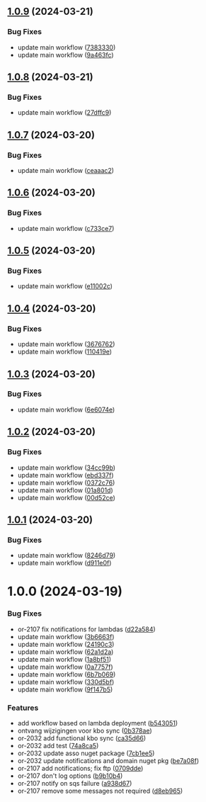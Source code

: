 ## [1.0.9](https://github.com/informatievlaanderen/association-registry-kbo-mutations/compare/v1.0.8...v1.0.9) (2024-03-21)


### Bug Fixes

* update main workflow ([7383330](https://github.com/informatievlaanderen/association-registry-kbo-mutations/commit/73833308370f3838c2639caad94a85425af28beb))
* update main workflow ([9a463fc](https://github.com/informatievlaanderen/association-registry-kbo-mutations/commit/9a463fc2c11187ffb71817d5c6d366a2312df7cb))

## [1.0.8](https://github.com/informatievlaanderen/association-registry-kbo-mutations/compare/v1.0.7...v1.0.8) (2024-03-21)


### Bug Fixes

* update main workflow ([27dffc9](https://github.com/informatievlaanderen/association-registry-kbo-mutations/commit/27dffc96887223bcd760e8ebab3ce5ea386b34f3))

## [1.0.7](https://github.com/informatievlaanderen/association-registry-kbo-mutations/compare/v1.0.6...v1.0.7) (2024-03-20)


### Bug Fixes

* update main workflow ([ceaaac2](https://github.com/informatievlaanderen/association-registry-kbo-mutations/commit/ceaaac29a80427a4aa2be6d304656a0b9205f7c8))

## [1.0.6](https://github.com/informatievlaanderen/association-registry-kbo-mutations/compare/v1.0.5...v1.0.6) (2024-03-20)


### Bug Fixes

* update main workflow ([c733ce7](https://github.com/informatievlaanderen/association-registry-kbo-mutations/commit/c733ce794cc16d2b3f3c2556485eb970b69af29d))

## [1.0.5](https://github.com/informatievlaanderen/association-registry-kbo-mutations/compare/v1.0.4...v1.0.5) (2024-03-20)


### Bug Fixes

* update main workflow ([e11002c](https://github.com/informatievlaanderen/association-registry-kbo-mutations/commit/e11002c2e6d3c932711791f2457ae54cd53a9bc5))

## [1.0.4](https://github.com/informatievlaanderen/association-registry-kbo-mutations/compare/v1.0.3...v1.0.4) (2024-03-20)


### Bug Fixes

* update main workflow ([3676762](https://github.com/informatievlaanderen/association-registry-kbo-mutations/commit/3676762101d0b27289ab1404c861e26e4907259e))
* update main workflow ([110419e](https://github.com/informatievlaanderen/association-registry-kbo-mutations/commit/110419e797997eeeb70d0b353c9fc0b8bc2570f1))

## [1.0.3](https://github.com/informatievlaanderen/association-registry-kbo-mutations/compare/v1.0.2...v1.0.3) (2024-03-20)


### Bug Fixes

* update main workflow ([6e6074e](https://github.com/informatievlaanderen/association-registry-kbo-mutations/commit/6e6074e766b8c72ab2336515c4e288f154447dfc))

## [1.0.2](https://github.com/informatievlaanderen/association-registry-kbo-mutations/compare/v1.0.1...v1.0.2) (2024-03-20)


### Bug Fixes

* update main workflow ([34cc99b](https://github.com/informatievlaanderen/association-registry-kbo-mutations/commit/34cc99b920b17f8ee7994a7b2167d76a990d7442))
* update main workflow ([ebd337f](https://github.com/informatievlaanderen/association-registry-kbo-mutations/commit/ebd337f228cb5d1e89ead4f96c1f98b34703f4f1))
* update main workflow ([0372c76](https://github.com/informatievlaanderen/association-registry-kbo-mutations/commit/0372c76edc935f49f9c271f275a3c23a099c22f9))
* update main workflow ([01a801d](https://github.com/informatievlaanderen/association-registry-kbo-mutations/commit/01a801d05d3aa1c256fac395b8167630811c6d55))
* update main workflow ([00d52ce](https://github.com/informatievlaanderen/association-registry-kbo-mutations/commit/00d52ce1182479ba6d774be009238a012910619a))

## [1.0.1](https://github.com/informatievlaanderen/association-registry-kbo-mutations/compare/v1.0.0...v1.0.1) (2024-03-20)


### Bug Fixes

* update main workflow ([8246d79](https://github.com/informatievlaanderen/association-registry-kbo-mutations/commit/8246d797ef5a9140ac8cf57d5f31e9519b0e4c9f))
* update main workflow ([d911e0f](https://github.com/informatievlaanderen/association-registry-kbo-mutations/commit/d911e0f0dedae0e5b440e75361bce6029da21d69))

# 1.0.0 (2024-03-19)


### Bug Fixes

* or-2107 fix notifications for lambdas ([d22a584](https://github.com/informatievlaanderen/association-registry-kbo-mutations/commit/d22a584fc1df7b1d75506164b98c847f4fea2232))
* update main workflow ([3b6663f](https://github.com/informatievlaanderen/association-registry-kbo-mutations/commit/3b6663f6101154fe91c391bc94a28eaa92671c1b))
* update main workflow ([24190c3](https://github.com/informatievlaanderen/association-registry-kbo-mutations/commit/24190c3130bcd12bb4d3e34209bb9d7ca356eeac))
* update main workflow ([62a1d2a](https://github.com/informatievlaanderen/association-registry-kbo-mutations/commit/62a1d2ae985a05091a725cbf774940bb2c524b08))
* update main workflow ([1a8bf51](https://github.com/informatievlaanderen/association-registry-kbo-mutations/commit/1a8bf51eb538a0f3be3811fb9226cbe34e1f90bc))
* update main workflow ([0a7757f](https://github.com/informatievlaanderen/association-registry-kbo-mutations/commit/0a7757f617d3f0f1f1e336736870cdf1ebd1f443))
* update main workflow ([6b7b069](https://github.com/informatievlaanderen/association-registry-kbo-mutations/commit/6b7b06981541c31d2774c645881cf17dafefe52a))
* update main workflow ([330d5bf](https://github.com/informatievlaanderen/association-registry-kbo-mutations/commit/330d5bfa7333ea13aba591a7ed1ac7d2002724c5))
* update main workflow ([9f147b5](https://github.com/informatievlaanderen/association-registry-kbo-mutations/commit/9f147b577f1ec7b7992c35ac4cdef73f8980ef0d))


### Features

* add workflow based on lambda deployment ([b543051](https://github.com/informatievlaanderen/association-registry-kbo-mutations/commit/b543051bcf67968904066d1beebdff56fdeffa80))
* ontvang wijzigingen voor kbo sync ([0b378ae](https://github.com/informatievlaanderen/association-registry-kbo-mutations/commit/0b378aedbd69cba963ce64a167251c13ce971cf1))
* or-2032 add functional kbo sync ([ca35d66](https://github.com/informatievlaanderen/association-registry-kbo-mutations/commit/ca35d66af4fe47806bdaf0593cdea5e166cee09d))
* or-2032 add test ([74a8ca5](https://github.com/informatievlaanderen/association-registry-kbo-mutations/commit/74a8ca50529061a0d42f275f247123e80532c0e9))
* or-2032 update asso nuget package ([7cb1ee5](https://github.com/informatievlaanderen/association-registry-kbo-mutations/commit/7cb1ee5614071b259a35d4b9f5a6e5c917ec38ef))
* or-2032 update notifications and domain nuget pkg ([be7a08f](https://github.com/informatievlaanderen/association-registry-kbo-mutations/commit/be7a08f71abbf30a298e694756b42d154bec41aa))
* or-2107 add notifications; fix ftp ([0709dde](https://github.com/informatievlaanderen/association-registry-kbo-mutations/commit/0709ddeb19bd4883efd0fdbae1fe1d7eaf41d24f))
* or-2107 don't log options ([b9b10b4](https://github.com/informatievlaanderen/association-registry-kbo-mutations/commit/b9b10b499f9500ed56a2b68a99dae0542f76ca42))
* or-2107 notify on sqs failure ([a938d67](https://github.com/informatievlaanderen/association-registry-kbo-mutations/commit/a938d67249d81a906c6e7bdf280ac579304b954a))
* or-2107 remove some messages not required ([d8eb965](https://github.com/informatievlaanderen/association-registry-kbo-mutations/commit/d8eb965941b6bea1ad35743cd120776867cc4fca))
